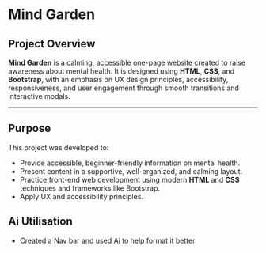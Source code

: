 # Mind Garden


## Project Overview

**Mind Garden** is a calming, accessible one-page website created to raise awareness about mental health. It is designed using **HTML**, **CSS**, and **Bootstrap**, with an emphasis on UX design principles, accessibility, responsiveness, and user engagement through smooth transitions and interactive modals.

---

## Purpose

This project was developed to:
- Provide accessible, beginner-friendly information on mental health.
- Present content in a supportive, well-organized, and calming layout.
- Practice front-end web development using modern **HTML** and **CSS** techniques and frameworks like Bootstrap.
- Apply UX and accessibility principles.

## Ai Utilisation 
- Created a Nav bar and used Ai to help format it better

